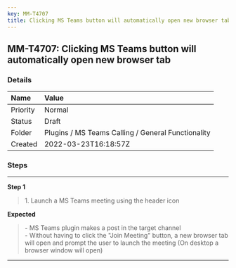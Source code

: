 ```yaml
---
key: MM-T4707
title: Clicking MS Teams button will automatically open new browser tab
---
```


## MM-T4707: Clicking MS Teams button will automatically open new browser tab

### Details

| Name     | Value                                              |
| :------- | :------------------------------------------------- |
| Priority | Normal                                             |
| Status   | Draft                                              |
| Folder   | Plugins / MS Teams Calling / General Functionality |
| Created  | 2022-03-23T16:18:57Z                               |

### Steps

<hr/>

**Step 1**

> <article>1. Launch a MS Teams meeting using the header icon</article>

**Expected**

> <article>- MS Teams plugin makes a post in the target channel<br />- Without having to click the &quot;Join Meeting&quot; button, a new browser tab will open and prompt the user to launch the meeting (On desktop a browser window will open)</article>

<hr/>
